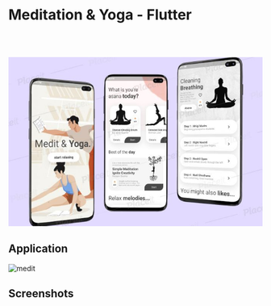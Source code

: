 # Meditation & Yoga - Flutter
 
<BR><BR>


![medit](Screenshots/meditation_yoga.jpg)

## Application

![medit](Screenshots/appgif.gif)

## Screenshots


